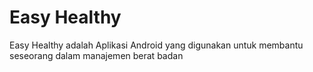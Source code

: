 # Easy Healthy
Easy Healthy adalah Aplikasi Android yang digunakan untuk membantu seseorang dalam manajemen berat badan
